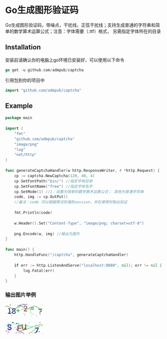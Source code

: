 # Go生成图形验证码

Go生成图形验证码，带噪点，干扰线，正弦干扰线；支持生成普通的字符串和简单的数学算术运算公式；注意：字体需要（.ttf）格式， 另需指定字体所在的目录

## Installation

安装前请确认你的电脑上go环境已安装好，可以使用以下命令

```go
go get -u github.com/admpub/captcha
```

引用包到你的项目中

```go
import "github.com/admpub/captcha"
```

## Example

```go
package main

import (
	"fmt"
	"github.com/admpub/captcha"
	"image/png"
	"log"
	"net/http"
)

func generateCaptchaHandler(w http.ResponseWriter, r *http.Request) {
	cp := captcha.NewCaptcha(120, 40, 4)
	cp.SetFontPath("bin/") //指定字体目录
	cp.SetFontName("free") //指定字体名字
	cp.SetMode(1) //1：设置为简单的数学算术运算公式； 其他为普通字符串
	code, img := cp.OutPut()
	//备注：code 可以根据情况存储到session，并在使用时取出验证

	fmt.Println(code)

	w.Header().Set("Content-Type", "image/png; charset=utf-8")

	png.Encode(w, img) //输出为图片
}

func main() {
	http.HandleFunc("/captcha", generateCaptchaHandler)

	if err := http.ListenAndServe("localhost:8080", nil); err != nil {
		log.Fatal(err)
	}
}

```

### 输出图片举例

![exp0](https://github.com/admpub/captcha/blob/master/example/exp0.png)

![exp1](https://github.com/admpub/captcha/blob/master/example/exp1.png)
